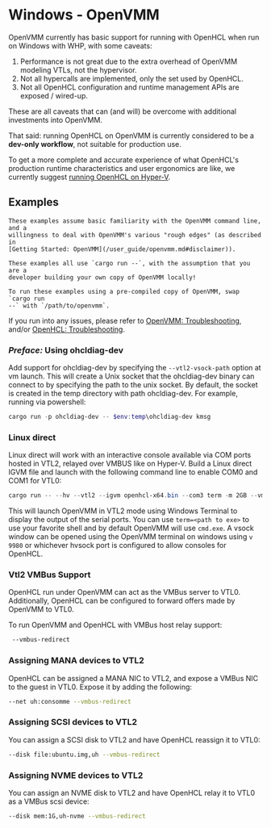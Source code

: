 # Windows - OpenVMM

OpenVMM currently has basic support for running with OpenHCL when run on Windows
with WHP, with some caveats:

1. Performance is not great due to the extra overhead of OpenVMM modeling VTLs,
   not the hypervisor.
2. Not all hypercalls are implemented, only the set used by OpenHCL.
3. Not all OpenHCL configuration and runtime management APIs are exposed / wired-up.

These are all caveats that can (and will) be overcome with additional
investments into OpenVMM.

That said: running OpenHCL on OpenVMM is currently considered to be a **dev-only
workflow**, not suitable for production use.

To get a more complete and accurate experience of what OpenHCL's production
runtime characteristics and user ergonomics are like, we currently suggest
[running OpenHCL on Hyper-V](./hyperv.md).

## Examples

```admonish warning
These examples assume basic familiarity with the OpenVMM command line, and a
willingness to deal with OpenVMM's various "rough edges" (as described in
[Getting Started: OpenVMM](/user_guide/openvmm.md#disclaimer)).
```

```admonish tip
These examples all use `cargo run --`, with the assumption that you are a
developer building your own copy of OpenVMM locally!

To run these examples using a pre-compiled copy of OpenVMM, swap `cargo run
--` with `/path/to/openvmm`.
```

If you run into any issues, please refer to
[OpenVMM: Troubleshooting](/user_guide/openvmm/troubleshooting.md), and/or
[OpenHCL: Troubleshooting](../troubleshooting.md).

### _Preface:_ Using ohcldiag-dev

Add support for ohcldiag-dev by specifying the `--vtl2-vsock-path` option at vm
launch. This will create a Unix socket that the ohcldiag-dev binary can connect to by
specifying the path to the unix socket. By default, the socket is created in the
temp directory with path ohcldiag-dev. For example, running via powershell:

```powershell
cargo run -p ohcldiag-dev -- $env:temp\ohcldiag-dev kmsg
```

### Linux direct

Linux direct will work with an interactive console available via COM ports
hosted in VTL2, relayed over VMBUS like on Hyper-V. Build a Linux direct IGVM
file and launch with the following command line to enable COM0 and COM1 for
VTL0:

```powershell
cargo run -- --hv --vtl2 --igvm openhcl-x64.bin --com3 term -m 2GB --vmbus-com1-serial term --vmbus-com2-serial term --vtl2-vsock-path $env:temp\ohcldiag-dev
```

This will launch OpenVMM in VTL2 mode using Windows Terminal to display the
output of the serial ports. You can use `term=<path to exe>` to use your
favorite shell and by default OpenVMM will use `cmd.exe`. A vsock window can be
opened using the OpenVMM terminal on windows using `v 9980` or whichever hvsock
port is configured to allow consoles for OpenHCL.

### Vtl2 VMBus Support

OpenHCL run under OpenVMM can act as the VMBus server to VTL0. Additionally,
OpenHCL can be configured to forward offers made by OpenVMM to VTL0.

To run OpenVMM and OpenHCL with VMBus host relay support:

```bash
 --vmbus-redirect
```

### Assigning MANA devices to VTL2

OpenHCL can be assigned a MANA NIC to VTL2, and expose a VMBus NIC to the
guest in VTL0. Expose it by adding the following:

```bash
--net uh:consomme --vmbus-redirect
```

### Assigning SCSI devices to VTL2

You can assign a SCSI disk to VTL2 and have OpenHCL reassign it to VTL0:

```bash
--disk file:ubuntu.img,uh --vmbus-redirect
```

### Assigning NVME devices to VTL2

You can assign an NVME disk to VTL2 and have OpenHCL relay it to VTL0 as a
VMBus scsi device:

```bash
--disk mem:1G,uh-nvme --vmbus-redirect
```
